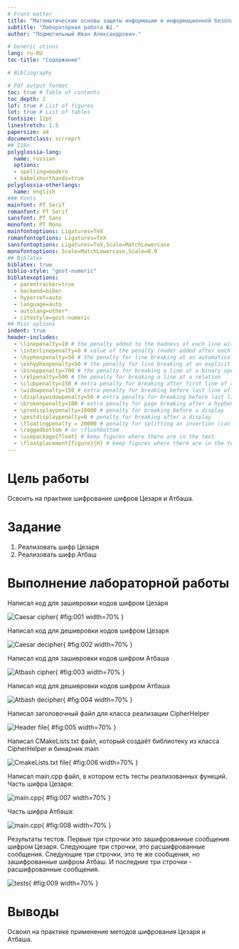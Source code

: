 ```yaml
---
# Front matter
title: "Математические основы защиты информации и информационной безопасности."
subtitle: "Лабораторная работа №1."
author: "Подмогильный Иван Александрович."

# Generic otions
lang: ru-RU
toc-title: "Содержание"

# Bibliography

# Pdf output format
toc: true # Table of contents
toc_depth: 2
lof: true # List of figures
lot: true # List of tables
fontsize: 12pt
linestretch: 1.5
papersize: a4
documentclass: scrreprt
## I18n
polyglossia-lang:
  name: russian
  options:
  - spelling=modern
  - babelshorthands=true
polyglossia-otherlangs:
  name: english
### Fonts
mainfont: PT Serif
romanfont: PT Serif
sansfont: PT Sans
monofont: PT Mono
mainfontoptions: Ligatures=TeX
romanfontoptions: Ligatures=TeX
sansfontoptions: Ligatures=TeX,Scale=MatchLowercase
monofontoptions: Scale=MatchLowercase,Scale=0.9
## Biblatex
biblatex: true
biblio-style: "gost-numeric"
biblatexoptions:
  - parentracker=true
  - backend=biber
  - hyperref=auto
  - language=auto
  - autolang=other*
  - citestyle=gost-numeric
## Misc options
indent: true
header-includes:
  - \linepenalty=10 # the penalty added to the badness of each line within a paragraph (no associated penalty node) Increasing the value makes tex try to have fewer lines in the paragraph.
  - \interlinepenalty=0 # value of the penalty (node) added after each line of a paragraph.
  - \hyphenpenalty=50 # the penalty for line breaking at an automatically inserted hyphen
  - \exhyphenpenalty=50 # the penalty for line breaking at an explicit hyphen
  - \binoppenalty=700 # the penalty for breaking a line at a binary operator
  - \relpenalty=500 # the penalty for breaking a line at a relation
  - \clubpenalty=150 # extra penalty for breaking after first line of a paragraph
  - \widowpenalty=150 # extra penalty for breaking before last line of a paragraph
  - \displaywidowpenalty=50 # extra penalty for breaking before last line before a display math
  - \brokenpenalty=100 # extra penalty for page breaking after a hyphenated line
  - \predisplaypenalty=10000 # penalty for breaking before a display
  - \postdisplaypenalty=0 # penalty for breaking after a display
  - \floatingpenalty = 20000 # penalty for splitting an insertion (can only be split footnote in standard LaTeX)
  - \raggedbottom # or \flushbottom
  - \usepackage{float} # keep figures where there are in the text
  - \floatplacement{figure}{H} # keep figures where there are in the text
---
```


# Цель работы

Освоить на практике шифрование шифров Цезаря и Атбаша.

# Задание

1. Реализовать шифр Цезаря
2. Реализовать шифр Атбаш

# Выполнение лабораторной работы

Написал код для зашивровки кодов шифром Цезаря

![Caesar cipher](image/caesar_cipher.png){ #fig:001 width=70% }

Написал код для дешивровки кодов шифром Цезаря

![Caesar decipher](image/caesar_decipher.png){ #fig:002 width=70% }

Написал код для зашивровки кодов шифром Атбаша

![Atbash cipher](image/atbash_cipher.png){ #fig:003 width=70% }

Написал код для дешивровки кодов шифром Атбаша

![Atbash decipher](image/atbash_decipher.png){ #fig:004 width=70% }

Написал заголовочный файл для класса реализации CipherHelper

![Header file](image/header.png){ #fig:005 width=70% }

Написал CMakeLists.txt файл, который создаёт библиотеку из класса CipherHelper и бинарник main

![CmakeLists.txt file](image/cmakefile.png){ #fig:006 width=70% }

Написал main.cpp файл, в котором есть тесты реализованных функций. Часть шифра Цезаря:

![main.cpp](image/main_caesar.png){ #fig:007 width=70% }

Часть шифра Атбаша:

![main.cpp](image/main_atbash.png){ #fig:008 width=70% }

Результаты тестов. Первые три строчки это зашифрованные сообщения шифром Цезаря.
Следующие три строчки, это расшифрованные сообщения. Следующие три строчки,
это те же сообщения, но зашифрованные шифром Атбаш. И последние три строчки -
расшифрованные сообщения.

![tests](image/output.png){ #fig:009 width=70% }


# Выводы

Освоил на практике применение методов шифрования Цезаря и Атбаша.
